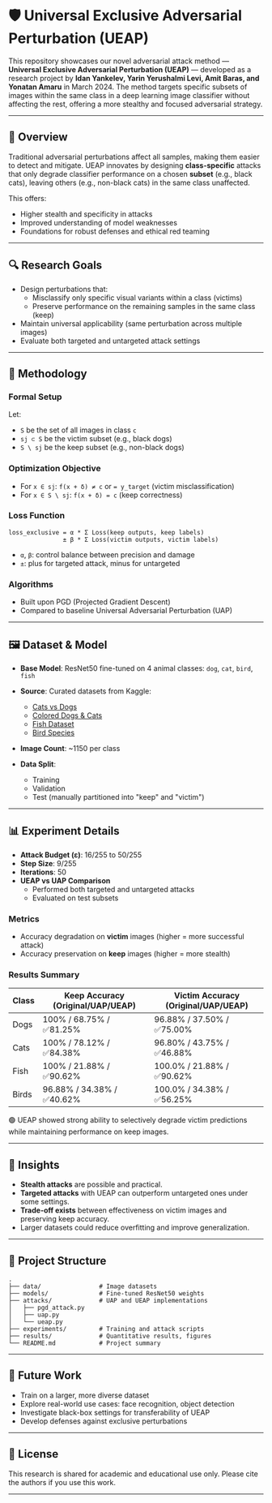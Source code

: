 
# 🛡️ Universal Exclusive Adversarial Perturbation (UEAP)

This repository showcases our novel adversarial attack method — **Universal Exclusive Adversarial Perturbation (UEAP)** — developed as a research project by **Idan Yankelev, Yarin Yerushalmi Levi, Amit Baras, and Yonatan Amaru** in March 2024. The method targets specific subsets of images within the same class in a deep learning image classifier without affecting the rest, offering a more stealthy and focused adversarial strategy.

---

## 📌 Overview

Traditional adversarial perturbations affect all samples, making them easier to detect and mitigate. UEAP innovates by designing **class-specific** attacks that only degrade classifier performance on a chosen **subset** (e.g., black cats), leaving others (e.g., non-black cats) in the same class unaffected.

This offers:
- Higher stealth and specificity in attacks
- Improved understanding of model weaknesses
- Foundations for robust defenses and ethical red teaming

---

## 🔍 Research Goals

- Design perturbations that:
  - Misclassify only specific visual variants within a class (victims)
  - Preserve performance on the remaining samples in the same class (keep)
- Maintain universal applicability (same perturbation across multiple images)
- Evaluate both targeted and untargeted attack settings

---

## 🧪 Methodology

### Formal Setup
Let:
- `S` be the set of all images in class `c`
- `sj ⊂ S` be the victim subset (e.g., black dogs)
- `S \ sj` be the keep subset (e.g., non-black dogs)

### Optimization Objective
- For `x ∈ sj`: `f(x + δ) ≠ c` or `= y_target` (victim misclassification)
- For `x ∈ S \ sj`: `f(x + δ) = c` (keep correctness)

### Loss Function
```
loss_exclusive = α * Σ Loss(keep outputs, keep labels)
               ± β * Σ Loss(victim outputs, victim labels)
```
- `α`, `β`: control balance between precision and damage
- `±`: plus for targeted attack, minus for untargeted

### Algorithms
- Built upon PGD (Projected Gradient Descent)
- Compared to baseline Universal Adversarial Perturbation (UAP)

---

## 🖼️ Dataset & Model

- **Base Model**: ResNet50 fine-tuned on 4 animal classes: `dog`, `cat`, `bird`, `fish`
- **Source**: Curated datasets from Kaggle:
  - [Cats vs Dogs](https://www.kaggle.com/datasets/shaunthesheep/microsoft-catsvsdogs-dataset)
  - [Colored Dogs & Cats](https://www.kaggle.com/datasets/ahmedmostafa11111/cd-deep)
  - [Fish Dataset](https://www.kaggle.com/datasets/markdaniellampa/fish-dataset)
  - [Bird Species](https://www.kaggle.com/datasets/gpiosenka/100-bird-species)

- **Image Count**: ~1150 per class
- **Data Split**:
  - Training
  - Validation
  - Test (manually partitioned into "keep" and "victim")

---

## 📊 Experiment Details

- **Attack Budget (ε)**: 16/255 to 50/255
- **Step Size**: 9/255
- **Iterations**: 50
- **UEAP vs UAP Comparison**
  - Performed both targeted and untargeted attacks
  - Evaluated on test subsets

### Metrics
- Accuracy degradation on **victim** images (higher = more successful attack)
- Accuracy preservation on **keep** images (higher = more stealth)

### Results Summary

| Class | Keep Accuracy (Original/UAP/UEAP) | Victim Accuracy (Original/UAP/UEAP) |
|-------|------------------------------------|--------------------------------------|
| Dogs  | 100% / 68.75% / ✅81.25%           | 96.88% / 37.50% / ✅75.00%            |
| Cats  | 100% / 78.12% / ✅84.38%           | 96.80% / 43.75% / ✅46.88%            |
| Fish  | 100% / 21.88% / ✅90.62%           | 100.0% / 21.88% / ✅90.62%            |
| Birds | 96.88% / 34.38% / ✅40.62%         | 100.0% / 34.38% / ✅56.25%            |

🟢 UEAP showed strong ability to selectively degrade victim predictions while maintaining performance on keep images.

---

## 🔎 Insights

- **Stealth attacks** are possible and practical.
- **Targeted attacks** with UEAP can outperform untargeted ones under some settings.
- **Trade-off exists** between effectiveness on victim images and preserving keep accuracy.
- Larger datasets could reduce overfitting and improve generalization.

---

## 🔧 Project Structure

```
.
├── data/                # Image datasets
├── models/              # Fine-tuned ResNet50 weights
├── attacks/             # UAP and UEAP implementations
│   ├── pgd_attack.py
│   ├── uap.py
│   └── ueap.py
├── experiments/         # Training and attack scripts
├── results/             # Quantitative results, figures
└── README.md            # Project summary
```

---

## 🔮 Future Work

- Train on a larger, more diverse dataset
- Explore real-world use cases: face recognition, object detection
- Investigate black-box settings for transferability of UEAP
- Develop defenses against exclusive perturbations

---

## 📜 License

This research is shared for academic and educational use only. Please cite the authors if you use this work.

---

